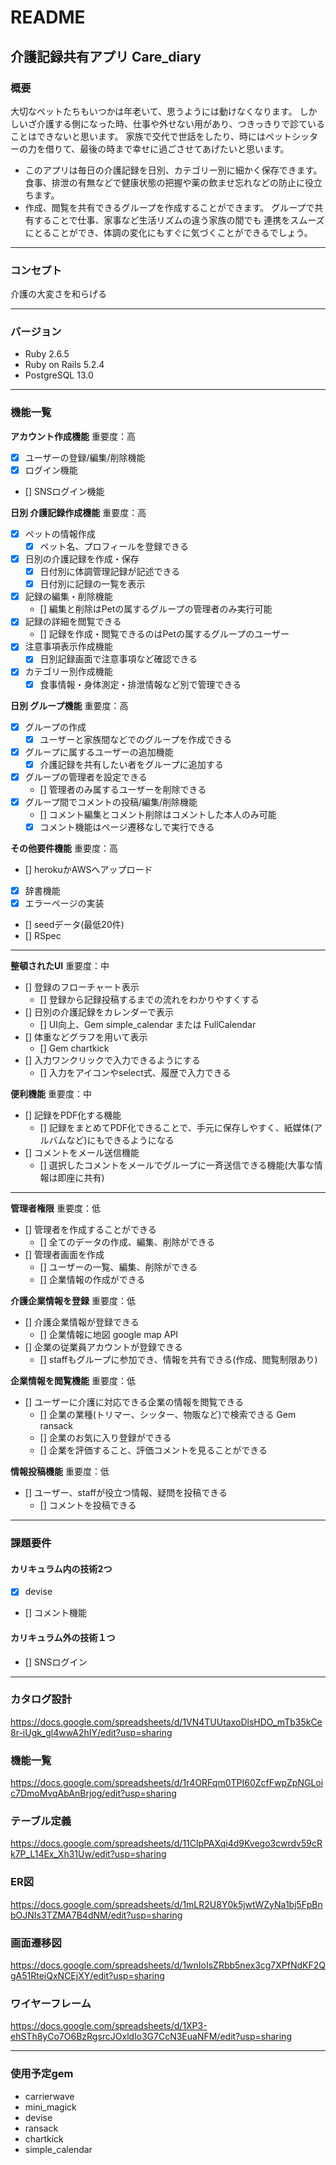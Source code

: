 # README

## 介護記録共有アプリ Care_diary

### 概要
大切なペットたちもいつかは年老いて、思うようには動けなくなります。
しかしいざ介護する側になった時、仕事や外せない用があり、つきっきりで診ていることはできないと思います。
家族で交代で世話をしたり、時にはペットシッターの力を借りて、最後の時まで幸せに過ごさせてあげたいと思います。

- このアプリは毎日の介護記録を日別、カテゴリー別に細かく保存できます。
  食事、排泄の有無などで健康状態の把握や薬の飲ませ忘れなどの防止に役立ちます。
- 作成、閲覧を共有できるグループを作成することができます。
  グループで共有することで仕事、家事など生活リズムの違う家族の間でも
  連携をスムーズにとることができ、体調の変化にもすぐに気づくことができるでしょう。
___
### コンセプト
介護の大変さを和らげる
___
### バージョン
- Ruby 2.6.5
- Ruby on Rails 5.2.4
- PostgreSQL 13.0
___
### 機能一覧
**アカウント作成機能** 重要度：高
- [x] ユーザーの登録/編集/削除機能
- [x] ログイン機能
- [] SNSログイン機能

**日別 介護記録作成機能** 重要度：高
- [x] ペットの情報作成
  - [x] ペット名、プロフィールを登録できる
- [x] 日別の介護記録を作成・保存
  - [x] 日付別に体調管理記録が記述できる
  - [x] 日付別に記録の一覧を表示
- [x] 記録の編集・削除機能
  - [] 編集と削除はPetの属するグループの管理者のみ実行可能
- [x] 記録の詳細を閲覧できる
  - [] 記録を作成・閲覧できるのはPetの属するグループのユーザー
- [x] 注意事項表示作成機能
  - [x] 日別記録画面で注意事項など確認できる
- [x] カテゴリー別作成機能
  - [x] 食事情報・身体測定・排泄情報など別で管理できる

**日別 グループ機能** 重要度：高
- [x] グループの作成
  - [x] ユーザーと家族間などでのグループを作成できる
- [x] グループに属するユーザーの追加機能
  - [x] 介護記録を共有したい者をグループに追加する
- [x] グループの管理者を設定できる
  - [] 管理者のみ属するユーザーを削除できる
- [x] グループ間でコメントの投稿/編集/削除機能
  - [] コメント編集とコメント削除はコメントした本人のみ可能
  - [x] コメント機能はページ遷移なしで実行できる

**その他要件機能** 重要度：高
- [] herokuかAWSへアップロード
- [x] 辞書機能
- [x] エラーページの実装
- [] seedデータ(最低20件)
- [] RSpec
___
**整頓されたUI** 重要度：中
- [] 登録のフローチャート表示
  - [] 登録から記録投稿するまでの流れをわかりやすくする
- [] 日別の介護記録をカレンダーで表示
  - [] UI向上、Gem simple_calendar または FullCalendar
- [] 体重などグラフを用いて表示
  - [] Gem chartkick
- [] 入力ワンクリックで入力できるようにする
  - [] 入力をアイコンやselect式、履歴で入力できる

**便利機能** 重要度：中
- [] 記録をPDF化する機能
  - [] 記録をまとめてPDF化できることで、手元に保存しやすく、紙媒体(アルバムなど)にもできるようになる
- [] コメントをメール送信機能
  - [] 選択したコメントをメールでグループに一斉送信できる機能(大事な情報は即座に共有)
___
**管理者権限** 重要度：低
- [] 管理者を作成することができる
  - [] 全てのデータの作成、編集、削除ができる
- [] 管理者画面を作成
  - [] ユーザーの一覧、編集、削除ができる
  - [] 企業情報の作成ができる

**介護企業情報を登録** 重要度：低
- [] 介護企業情報が登録できる
  - [] 企業情報に地図 google map API
- [] 企業の従業員アカウントが登録できる
  - [] staffもグループに参加でき、情報を共有できる(作成、閲覧制限あり)

**企業情報を閲覧機能** 重要度：低
- [] ユーザーに介護に対応できる企業の情報を閲覧できる
  - [] 企業の業種(トリマー、シッター、物販など)で検索できる Gem ransack
  - [] 企業のお気に入り登録ができる
  - [] 企業を評価すること、評価コメントを見ることができる

**情報投稿機能** 重要度：低
- [] ユーザー、staffが役立つ情報、疑問を投稿できる
  - [] コメントを投稿できる
___
### 課題要件
#### カリキュラム内の技術2つ
- [x] devise
- [] コメント機能
#### カリキュラム外の技術１つ
- [] SNSログイン
___
### カタログ設計
https://docs.google.com/spreadsheets/d/1VN4TUUtaxoDlsHDO_mTb35kCe8r-iUgk_gl4wwA2hIY/edit?usp=sharing

### 機能一覧
https://docs.google.com/spreadsheets/d/1r4ORFqm0TPI60ZcfFwpZpNGLoic7DmoMvqAbAnBrjog/edit?usp=sharing

### テーブル定義
https://docs.google.com/spreadsheets/d/11ClpPAXqi4d9Kvego3cwrdv59cRk7P_L14Ex_Xh31Uw/edit?usp=sharing

### ER図
https://docs.google.com/spreadsheets/d/1mLR2U8Y0k5jwtWZyNa1bj5FpBnbOJNIs3TZMA7B4dNM/edit?usp=sharing

### 画面遷移図
https://docs.google.com/spreadsheets/d/1wnIoIsZRbb5nex3cg7XPfNdKF2QgA51RteiQxNCEjXY/edit?usp=sharing

### ワイヤーフレーム
https://docs.google.com/spreadsheets/d/1XP3-ehSTh8yCo7O6BzRgsrcJOxldlo3G7CcN3EuaNFM/edit?usp=sharing
___
### 使用予定gem
- carrierwave
- mini_magick
- devise
- ransack
- chartkick
- simple_calendar
